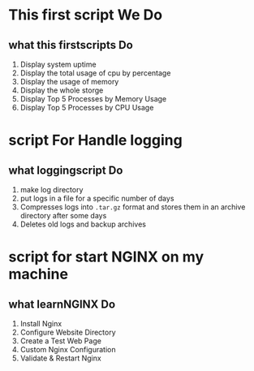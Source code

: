 # This first script We Do

## what this firstscripts Do
1. Display system uptime  
2. Display the total usage of cpu by percentage  
3. Display the usage of memory 
4. Display the whole storge
5. Display Top 5 Processes by Memory Usage
6. Display Top 5 Processes by CPU Usage

# script For Handle logging

## what loggingscript Do
1. make log directory
2. put logs in a file for a specific number of days
3. Compresses logs into ```.tar.gz``` format and stores them in an archive directory after some days
4. Deletes old logs and backup archives

# script for start NGINX on my machine

## what learnNGINX Do
1. Install Nginx
2. Configure Website Directory
3. Create a Test Web Page
4. Custom Nginx Configuration
5. Validate & Restart Nginx
